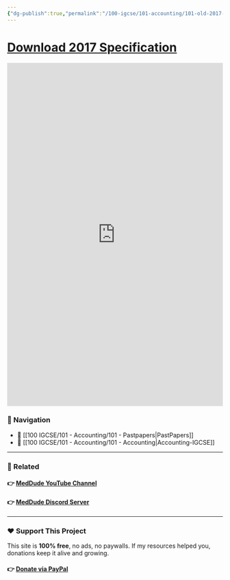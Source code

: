 ```yaml
---
{"dg-publish":true,"permalink":"/100-igcse/101-accounting/101-old-2017-syllabus/","created":"2025-06-19T04:29:55.599+03:00","updated":"2025-07-06T19:05:45.079+03:00"}
---
```


# [Download 2017 Specification](https://qualifications.pearson.com/content/dam/pdf/International%20GCSE/Accounting/2017/Specification-and-sample-assessments/ig-accountancy-spec.pdf)

<iframe
  src="https://drive.google.com/file/d/1yJC54RcUKpQXbLPhaUir_N-xuhwqzljN/view?usp=drive_link"
  width="100%"
  height="800px"
  style="border:none;">
  Your browser doesn't support PDFs. <a href="https://drive.google.com/file/d/1yJC54RcUKpQXbLPhaUir_N-xuhwqzljN/view?usp=drive_link">Download the PDF</a>.
</iframe>




### 🧭 Navigation

- 📁 [[100 IGCSE/101 - Accounting/101 - Pastpapers\|PastPapers]]
- 📁 [[100 IGCSE/101 - Accounting/101 - Accounting\|Accounting-IGCSE]]

---
### 🔗 Related

#### 👉 [MedDude YouTube Channel](https://www.youtube.com/@MedDudee)
#### 👉 [MedDude Discord Server](https://discord.com/invite/gQw6Smx8nX)

--- 
### ❤️ Support This Project

This site is **100% free**, no ads, no paywalls. If my resources helped you, donations keep it alive and growing.  
#### 👉 **[Donate via PayPal](https://www.paypal.com/donate/?hosted_button_id=S5N6JJWSWU8MQ)**  


